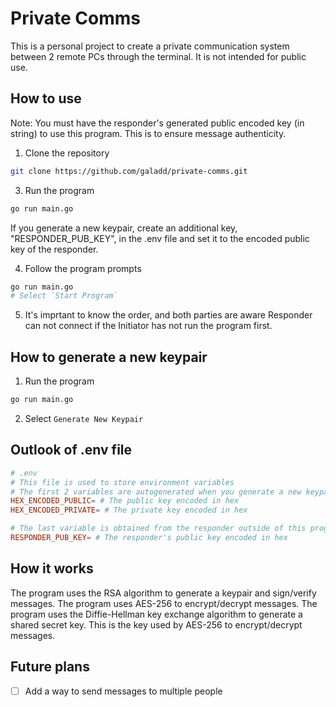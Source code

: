 # Private Comms
This is a personal project to create a private communication system between 2 remote PCs through the terminal. It is not intended for public use.

## How to use
Note: You must have the responder's generated public encoded key (in string) to use this program. This is to ensure message authenticity.

1. Clone the repository
```bash
git clone https://github.com/galadd/private-comms.git
```
3. Run the program
```bash
go run main.go
```
If you generate a new keypair, create an additional key, "RESPONDER_PUB_KEY", in the .env file and set it to the encoded public key of the responder. 

4. Follow the program prompts
```bash
go run main.go
# Select `Start Program`
```

5. It's imprtant to know the order, and both parties are aware
Responder can not connect if the Initiator has not run the program first.

## How to generate a new keypair
1. Run the program
```bash
go run main.go
```

2. Select `Generate New Keypair`

## Outlook of .env file
```makefile
# .env
# This file is used to store environment variables
# The first 2 variables are autogenerated when you generate a new keypair
HEX_ENCODED_PUBLIC= # The public key encoded in hex
HEX_ENCODED_PRIVATE= # The private key encoded in hex

# The last variable is obtained from the responder outside of this program for security reasons
RESPONDER_PUB_KEY= # The responder's public key encoded in hex
```

## How it works
The program uses the RSA algorithm to generate a keypair and sign/verify messages. The program uses AES-256 to encrypt/decrypt messages. The program uses the Diffie-Hellman key exchange algorithm to generate a shared secret key. This is the key used by AES-256 to encrypt/decrypt messages. 

## Future plans
- [ ] Add a way to send messages to multiple people
